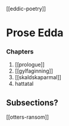 [[eddic-poetry]]

# Prose Edda
### Chapters

1. [[prologue]]
2. [[gylfaginning]]
3. [[skaldskaparmal]]
4. hattatal

## Subsections?
[[otters-ransom]]
